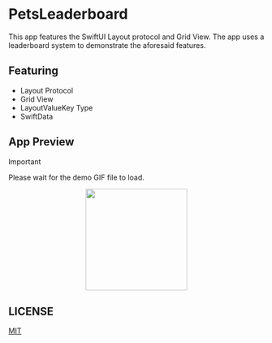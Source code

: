 # PetsLeaderboard
This app features the SwiftUI Layout protocol and Grid View. The app
uses a leaderboard system to demonstrate the aforesaid features.
## Featuring
- Layout Protocol
- Grid View
- LayoutValueKey Type
- SwiftData
## App Preview
> [!IMPORTANT]
> Please wait for the demo GIF file to load.
<p align="center">
  <img src="GIF/demo.gif" width="200">
</p>

## LICENSE

[MIT](LICENSE)
